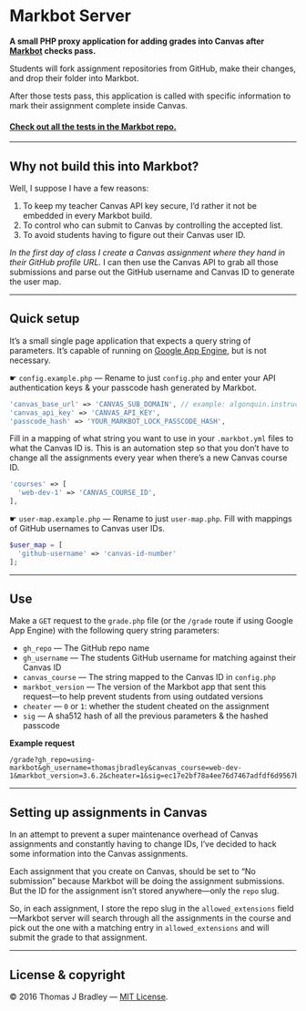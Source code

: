 # Markbot Server

**A small PHP proxy application for adding grades into Canvas after [Markbot](https://github.com/thomasjbradley/markbot) checks pass.**

Students will fork assignment repositories from GitHub, make their changes, and drop their folder into Markbot.

After those tests pass, this application is called with specific information to mark their assignment complete inside Canvas.

#### [Check out all the tests in the Markbot repo.](https://github.com/thomasjbradley/markbot)

---

## Why not build this into Markbot?

Well, I suppose I have a few reasons:

1. To keep my teacher Canvas API key secure, I’d rather it not be embedded in every Markbot build.
2. To control who can submit to Canvas by controlling the accepted list.
3. To avoid students having to figure out their Canvas user ID.

*In the first day of class I create a Canvas assignment where they hand in their GitHub profile URL.* I can then use the Canvas API to grab all those submissions and parse out the GitHub username and Canvas ID to generate the user map.

---

## Quick setup

It’s a small single page application that expects a query string of parameters. It’s capable of running on [Google App Engine](https://cloud.google.com/appengine/), but is not necessary.

☛ `config.example.php` — Rename to just `config.php` and enter your API authentication keys & your passcode hash generated by Markbot.

```php
'canvas_base_url' => 'CANVAS_SUB_DOMAIN', // example: algonquin.instructure.com
'canvas_api_key' => 'CANVAS_API_KEY',
'passcode_hash' => 'YOUR_MARKBOT_LOCK_PASSCODE_HASH',
```

Fill in a mapping of what string you want to use in your `.markbot.yml` files to what the Canvas ID is. This is an automation step so that you don’t have to change all the assignments every year when there’s a new Canvas course ID.

```php
'courses' => [
  'web-dev-1' => 'CANVAS_COURSE_ID',
],
```

☛ `user-map.example.php` — Rename to just `user-map.php`. Fill with mappings of GitHub usernames to Canvas user IDs.

```php
$user_map = [
  'github-username' => 'canvas-id-number'
];
```

---

## Use

Make a `GET` request to the `grade.php` file (or the `/grade` route if using Google App Engine) with the following query string parameters:

- `gh_repo` — The GitHub repo name
- `gh_username` — The students GitHub username for matching against their Canvas ID
- `canvas_course` — The string mapped to the Canvas ID in `config.php`
- `markbot_version` — The version of the Markbot app that sent this request—to help prevent students from using outdated versions
- `cheater` — `0` or `1`: whether the student cheated on the assignment
- `sig` — A sha512 hash of all the previous parameters & the hashed passcode

**Example request**

```
/grade?gh_repo=using-markbot&gh_username=thomasjbradley&canvas_course=web-dev-1&markbot_version=3.6.2&cheater=1&sig=ec17e2bf78a4ee76d7467adfdf6d9567bbbf2f2c0e6e70744b8925136e1642b3156da453795cdebe6311df3857e6a45343abb686c99bdd15d25cee86c55abe60
```

---

## Setting up assignments in Canvas

In an attempt to prevent a super maintenance overhead of Canvas assignments and constantly having to change IDs, I’ve decided to hack some information into the Canvas assignments.

Each assignment that you create on Canvas, should be set to “No submission” because Markbot will be doing the assignment submissions. But the ID for the assignment isn’t stored anywhere—only the `repo` slug.

So, in each assignment, I store the repo slug in the `allowed_extensions` field—Markbot server will search through all the assignments in the course and pick out the one with a matching entry in `allowed_extensions` and will submit the grade to that assignment.

---

## License & copyright

© 2016 Thomas J Bradley — [MIT License](LICENSE).

